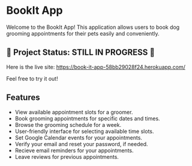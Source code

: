 # BookIt App

Welcome to the BookIt App! This application allows users to book dog grooming appointments for their pets easily and conveniently.

## :construction: Project Status: STILL IN PROGRESS :construction:

Here is the live site: https://book-it-app-58bb29028f24.herokuapp.com/

Feel free to try it out!

## Features

- View available appointment slots for a groomer.
- Book grooming appointments for specific dates and times.
- Browse the grooming schedule for a week.
- User-friendly interface for selecting available time slots.
- Set Google Calendar events for your appointments.
- Verify your email and reset your password, if needed.
- Recieve email reminders for your appointments.
- Leave reviews for previous appointments.

